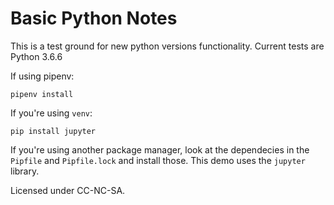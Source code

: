 # Basic Python Notes

This is a test ground for new python versions functionality. Current tests are Python 3.6.6

If using pipenv:

`pipenv install`

If you're using `venv`:

`pip install jupyter`

If you're using another package manager, look at the dependecies in the `Pipfile` and `Pipfile.lock` and install those. This demo uses the `jupyter` library.

Licensed under CC-NC-SA.
